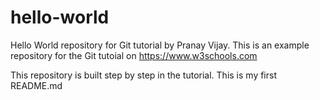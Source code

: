 # hello-world
Hello World repository for Git tutorial by Pranay Vijay.
This is an example repository for the Git tutoial on https://www.w3schools.com

This repository is built step by step in the tutorial.
This is my first README.md
